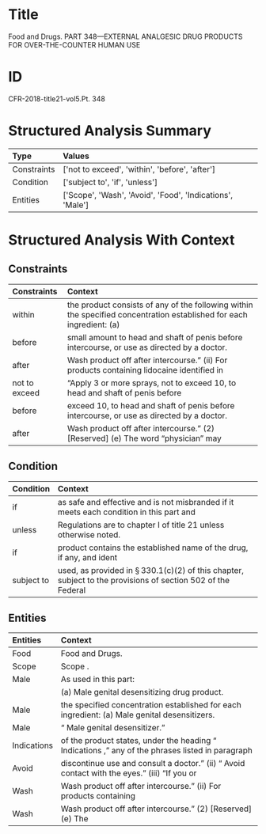 # Title

 Food and Drugs. PART 348—EXTERNAL ANALGESIC DRUG PRODUCTS FOR OVER-THE-COUNTER HUMAN USE


# ID

 CFR-2018-title21-vol5.Pt. 348


# Structured Analysis Summary

| Type        | Values                                                    |
|:------------|:----------------------------------------------------------|
| Constraints | ['not to exceed', 'within', 'before', 'after']            |
| Condition   | ['subject to', 'if', 'unless']                            |
| Entities    | ['Scope', 'Wash', 'Avoid', 'Food', 'Indications', 'Male'] |


# Structured Analysis With Context

 


## Constraints

| Constraints   | Context                                                                                                              |
|:--------------|:---------------------------------------------------------------------------------------------------------------------|
| within        | the product consists of any of the following within the specified concentration established for each ingredient: (a) |
| before        | small amount to head and shaft of penis before  intercourse, or use as directed by a doctor.                         |
| after         | Wash product off  after intercourse.&#8221; (ii) For products containing lidocaine identified in                     |
| not to exceed | &#8220;Apply 3 or more sprays,  not to exceed 10, to head and shaft of penis before                                  |
| before        | exceed 10, to head and shaft of penis before  intercourse, or use as directed by a doctor.                           |
| after         | Wash product off  after intercourse.&#8221; (2) [Reserved] (e) The word &#8220;physician&#8221; may                  |


## Condition

| Condition   | Context                                                                                                                |
|:------------|:-----------------------------------------------------------------------------------------------------------------------|
| if          | as safe and effective and is not misbranded if it meets each condition in this part and                                |
| unless      | Regulations are to chapter I of title 21 unless  otherwise noted.                                                      |
| if          | product contains the established name of the drug, if  any, and ident                                                  |
| subject to  | used, as provided in &#167;&#8201;330.1(c)(2) of this chapter, subject to the provisions of section 502 of the Federal |


## Entities

| Entities    | Context                                                                                                              |
|:------------|:---------------------------------------------------------------------------------------------------------------------|
| Food        | Food  and Drugs.                                                                                                     |
| Scope       | Scope .                                                                                                              |
| Male        | As used in this part:                                                                                                |
|             |               (a)  Male  genital desensitizing drug product.                                                         |
| Male        | the specified concentration established for each ingredient: (a) Male  genital desensitizers.                        |
| Male        | &#8220; Male  genital desensitizer.&#8221;                                                                           |
| Indications | of the product states, under the heading &#8220; Indications ,&#8221; any of the phrases listed in paragraph         |
| Avoid       | discontinue use and consult a doctor.&#8221; (ii) &#8220; Avoid contact with the eyes.&#8221; (iii) &#8220;If you or |
| Wash        | Wash product off after intercourse.&#8221; (ii) For products containing                                              |
| Wash        | Wash product off after intercourse.&#8221; (2) [Reserved] (e) The                                                    |


